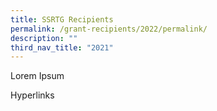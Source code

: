 ```yaml
---
title: SSRTG Recipients
permalink: /grant-recipients/2022/permalink/
description: ""
third_nav_title: "2021"
---
```



Lorem Ipsum

Hyperlinks